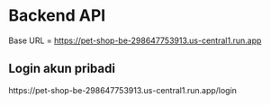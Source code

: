 # Backend API

Base URL = https://pet-shop-be-298647753913.us-central1.run.app

<h2>Login akun pribadi</h2>
<p style:"text-align: center">https://pet-shop-be-298647753913.us-central1.run.app/login</p>
